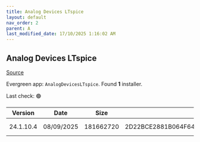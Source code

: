 ```yaml
---
title: Analog Devices LTspice
layout: default
nav_order: 2
parent: A
last_modified_date: 17/10/2025 1:16:02 AM
---
```


## Analog Devices LTspice

[Source](https://www.analog.com/en/resources/design-tools-and-calculators/ltspice-simulator.html)

Evergreen app: `AnalogDevicesLTspice`. Found **1** installer.

Last check: 🟢

| Version   | Date       | Size      | Sha256                                                           | Type | URI                                                                                                                    |
| --------- | ---------- | --------- | ---------------------------------------------------------------- | ---- | ---------------------------------------------------------------------------------------------------------------------- |
| 24.1.10.4 | 08/09/2025 | 181662720 | 2D22BCE2881B064F643FB2CA83CAF30860EAAB7E977EC2B82B39F667079AF02E | msi  | [https://LTspice.analog.com/download/24.1.10/LTspice64.msi](https://LTspice.analog.com/download/24.1.10/LTspice64.msi) |
